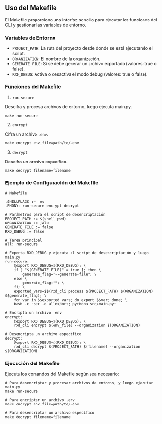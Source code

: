 
## Uso del Makefile

El Makefile proporciona una interfaz sencilla para ejecutar las funciones del CLI y gestionar las variables de entorno.

### Variables de Entorno

* `PROJECT_PATH`: La ruta del proyecto desde donde se está ejecutando el script.
* `ORGANIZATION`: El nombre de la organización.
* `GENERATE_FILE`: Si se debe generar un archivo exportado (valores: true o false).
* `RXD_DEBUG`: Activa o desactiva el modo debug (valores: true o false).

### Funciones del Makefile

1. `run-secure`

Descifra y procesa archivos de entorno, luego ejecuta main.py.

```
make run-secure
```

2. `encrypt`

Cifra un archivo `.env`.

```
make encrypt env_file=path/to/.env
```

3. `decrypt`

Descifra un archivo específico.

```
make decrypt filename=filename
```


### Ejemplo de Configuración del Makefile

```
# Makefile

.SHELLFLAGS := -ec
.PHONY: run-secure encrypt decrypt

# Parámetros para el script de desencriptación
PROJECT_PATH := $(shell pwd)
ORGANIZATION := jalo
GENERATE_FILE := false
RXD_DEBUG := false

# Tarea principal
all: run-secure

# Exporta RXD_DEBUG y ejecuta el script de desencriptación y luego main.py
run-secure:
	@export RXD_DEBUG=$(RXD_DEBUG); \
	if [ "$(GENERATE_FILE)" = true ]; then \
	    generate_flag="--generate-file"; \
	else \
	    generate_flag=""; \
	fi; \
	exported_vars=$$(rxd_cli process $(PROJECT_PATH) $(ORGANIZATION) $$generate_flag); \
	for var in $$exported_vars; do export $$var; done; \
	bash -c "set -o allexport; python3 src/main.py"

# Encripta un archivo .env
encrypt:
	@export RXD_DEBUG=$(RXD_DEBUG); \
	rxd_cli encrypt $(env_file) --organization $(ORGANIZATION)

# Desencripta un archivo específico
decrypt:
	@export RXD_DEBUG=$(RXD_DEBUG); \
	rxd_cli decrypt $(PROJECT_PATH) $(filename) --organization $(ORGANIZATION)
```


### Ejecución del Makefile

Ejecuta los comandos del Makefile según sea necesario:

```
# Para desencriptar y procesar archivos de entorno, y luego ejecutar main.py
make run-secure

# Para encriptar un archivo .env
make encrypt env_file=path/to/.env

# Para desencriptar un archivo específico
make decrypt filename=filename
```

